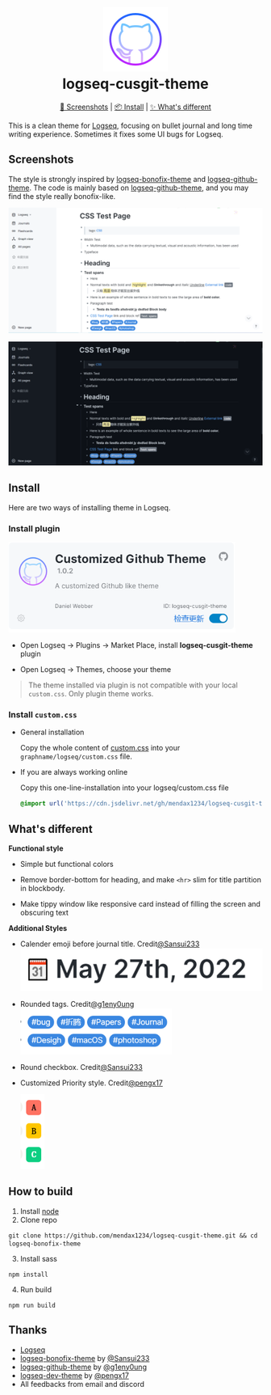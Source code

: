 <h1 align="center">
  <img src="./icon.png"/>
  <br>logseq-cusgit-theme<br>
</h1>

<p align="center">
  <a href="#screenshots">🌠 Screenshots</a>
   | 
  <a href="#install">📦 Install</a>
   | 
  <a href="#whats-improved">✨ What's different</a>
  
</p>


This is a clean theme for [Logseq](https://github.com/logseq/logseq), focusing on bullet journal and long time writing experience. Sometimes it fixes some UI bugs for Logseq.

## Screenshots

The style is strongly inspired by [logseq-bonofix-theme](https://github.com/Sansui233/logseq-bonofix-theme) and [logseq-github-theme](https://github.com/g1eny0ung/logseq-github-theme). The code is mainly based on [logseq-github-theme](https://github.com/g1eny0ung/logseq-github-theme), and you may find the style really bonofix-like.

![Desktop](./media/Light.png)

![Desktop](./media/Dark.png)


## Install

Here are two ways of installing theme in Logseq.
### Install plugin

<img src="./media/plugin.png" alt="Tags" width="450px" />

- Open Logseq → Plugins → Market Place, install **logseq-cusgit-theme** plugin

- Open Logseq → Themes, choose your theme

> The theme installed via plugin is not compatible with your local `custom.css`. Only plugin theme works.
### Install `custom.css`

- General installation

  Copy the whole content of [custom.css](https://raw.githubusercontent.com/mendax1234/logseq-cusgit-theme/main/custom.css) into your `graphname/logseq/custom.css` file.

- If you are always working online

  Copy this one-line-installation into your logseq/custom.css file

  ```css
  @import url('https://cdn.jsdelivr.net/gh/mendax1234/logseq-cusgit-theme/custom.css')
  ```

## What's different

**Functional style**

- Simple but functional colors

- Remove border-bottom for heading, and make `<hr>` slim for title partition in blockbody. 

- Make tippy window like responsive card instead of filling the screen and obscuring text

**Additional Styles**

- Calender emoji before journal title. Credit[@Sansui233](https://github.com/Sansui233)
  <img src="./media/journal-title-emoji.png" alt="Journal Title Emoji" width="600px" />

- Rounded tags. Credit[@g1eny0ung](https://github.com/g1eny0ung)
  <img src="./media/tag-label.png" alt="Tags" width="300px" />

- Round checkbox. Credit[@Sansui233](https://github.com/Sansui233)

- Customized Priority style. Credit[@pengx17](https://github.com/pengx17)

  <img src="./media/priority.png" alt="Priority"/>

## How to build

1. Install [node](https://nodejs.org/)
2. Clone repo  
  ```shell
  git clone https://github.com/mendax1234/logseq-cusgit-theme.git && cd logseq-bonofix-theme
  ```
3. Install sass  
  ```shell
npm install
  ```
4. Run build  

  ```shell
  npm run build
  ```

## Thanks

- [Logseq](https://github.com/logseq/logseq)
- [logseq-bonofix-theme](https://github.com/Sansui233/logseq-bonofix-theme) by [@Sansui233](https://github.com/Sansui233)
- [logseq-github-theme](https://github.com/g1eny0ung/logseq-github-theme) by [@g1eny0ung](https://github.com/g1eny0ung)
- [logseq-dev-theme](https://github.com/pengx17/logseq-dev-theme) by [@pengx17](https://github.com/pengx17)
- All feedbacks from email and discord
